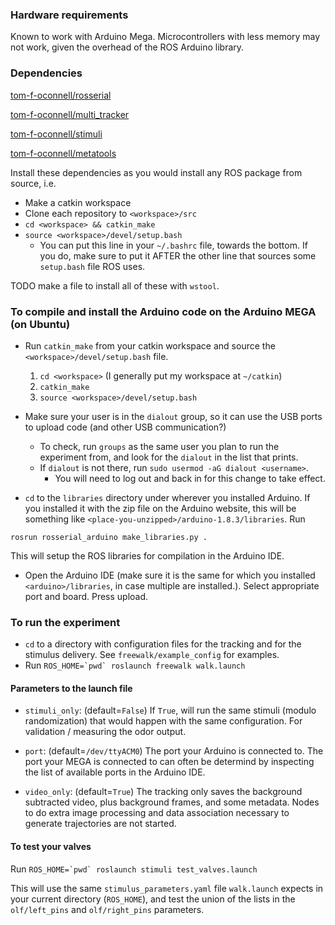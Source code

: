 
### Hardware requirements

Known to work with Arduino Mega. Microcontrollers with less memory may not work, given the overhead of the ROS Arduino library.

### Dependencies

[tom-f-oconnell/rosserial](https://github.com/tom-f-oconnell/rosserial)

[tom-f-oconnell/multi_tracker](https://github.com/tom-f-oconnell/multi_tracker)

[tom-f-oconnell/stimuli](https://github.com/tom-f-oconnell/stimuli)

[tom-f-oconnell/metatools](https://github.com/tom-f-oconnell/metatools)


Install these dependencies as you would install any ROS package from source, i.e.

- Make a catkin workspace
- Clone each repository to `<workspace>/src`
- `cd <workspace> && catkin_make`
- `source <workspace>/devel/setup.bash`
	- You can put this line in your `~/.bashrc` file, towards the bottom. If you do, make sure to put it AFTER the other line that sources some `setup.bash` file ROS uses.

TODO make a file to install all of these with `wstool`.


### To compile and install the Arduino code on the Arduino MEGA (on Ubuntu)

- Run `catkin_make` from your catkin workspace and source the `<workspace>/devel/setup.bash` file.
	1. `cd <workspace>` (I generally put my workspace at `~/catkin`)
	2. `catkin_make`
	3. `source <workspace>/devel/setup.bash`

- Make sure your user is in the `dialout` group, so it can use the USB ports to upload code (and other USB communication?)
	- To check, run `groups` as the same user you plan to run the experiment from, and look for the `dialout` in the list that prints.
	- If `dialout` is not there, run `sudo usermod -aG dialout <username>`.
		- You will need to log out and back in for this change to take effect.

- `cd` to the `libraries` directory under wherever you installed Arduino. If you installed it with the zip file on the Arduino website, this will be something like `<place-you-unzipped>/arduino-1.8.3/libraries`. Run
```
rosrun rosserial_arduino make_libraries.py .
```
This will setup the ROS libraries for compilation in the Arduino IDE.

- Open the Arduino IDE (make sure it is the same for which you installed `<arduino>/libraries`, in case multiple are installed.). Select appropriate port and board. Press upload.

### To run the experiment

- `cd` to a directory with configuration files for the tracking and for the stimulus delivery. See `freewalk/example_config` for examples.
- Run ```ROS_HOME=`pwd` roslaunch freewalk walk.launch```

#### Parameters to the launch file

- `stimuli_only`: (default=`False`) If `True`, will run the same stimuli (modulo randomization) that would happen with the same configuration.  For validation / measuring the odor output.

- `port`: (default=`/dev/ttyACM0`) The port your Arduino is connected to. The port your MEGA is connected to can often be determind by inspecting the list of available ports in the Arduino IDE.

- `video_only`: (default=`True`) The tracking only saves the background subtracted video, plus background frames, and some metadata. Nodes to do extra image processing and data association necessary to generate trajectories are not started.

#### To test your valves

Run ```ROS_HOME=`pwd` roslaunch stimuli test_valves.launch```


This will use the same `stimulus_parameters.yaml` file `walk.launch` expects in your current directory (`ROS_HOME`), and test the union of the lists in the `olf/left_pins` and `olf/right_pins` parameters.

